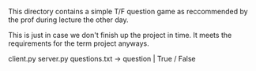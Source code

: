 This directory contains a simple T/F question game as reccommended by the prof
during lecture the other day.

This is just in case we don't finish up the project in time. 
It meets the requirements for the term project anyways.

client.py
server.py
questions.txt -> question | True / False
